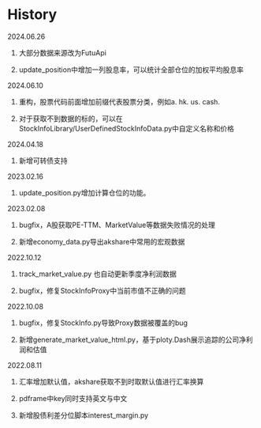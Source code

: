 
# History

2024.06.26

1.  大部分数据来源改为FutuApi

2.  update\_position中增加一列股息率，可以统计全部仓位的加权平均股息率

2024.06.10

1.  重构，股票代码前面增加前缀代表股票分类，例如a. hk. us. cash.

2.  对于获取不到数据的标的，可以在StockInfoLibrary/UserDefinedStockInfoData.py中自定义名称和价格

2024.04.18

1.  新增可转债支持

2023.02.16

1.  update\_position.py增加计算仓位的功能。

2023.02.08

1.  bugfix，A股获取PE-TTM、MarketValue等数据失败情况的处理

2.  新增economy\_data.py导出akshare中常用的宏观数据

2022.10.12

1.  track\_market\_value.py 也自动更新季度净利润数据

2.  bugfix，修复StockInfoProxy中当前市值不正确的问题

2022.10.08

1.  bugfix，修复StockInfo.py导致Proxy数据被覆盖的bug

2.  新增generate\_market\_value\_html.py，基于ploty.Dash展示追踪的公司净利润和估值

2022.08.11

1.  汇率增加默认值，akshare获取不到时取默认值进行汇率换算

2.  pdframe中key同时支持英文与中文

3.  新增股债利差分位脚本interest\_margin.py

